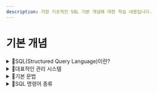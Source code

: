 ```yaml
---
description: 가장 기초적인 SQL 기본 개념에 대한 학습 내용입니다.
---
```


# 기본 개념

<details>

<summary>📖SQL(Structured Query Language)이란?</summary>

SQL은 Structured Query Language의 약자로 관계형 데이터 베이스를 분석하고 관리하며, 조작하는 데 사용되는 프로그래밍 언이입니다.

</details>

<details>

<summary>📖대표적인 관리 시스템</summary>

Oracle <img src="https://img.shields.io/badge/oracle-F80000?style=for-the-badge&#x26;logo=oracle&#x26;logoColor=white" alt="" data-size="original">

* 대규모 기업용 데이터베이스 시스템
* 유닉스/리눅스 환경에서 가장 많이 사용되는 DBMS
* 안정성과 확장성이 높음

MySQL <img src="https://img.shields.io/badge/mysql-4479A1?style=for-the-badge&#x26;logo=mysql&#x26;logoColor=white" alt="" data-size="original">

* 오픈 소스 기반의 관계형 데이터베이스 관리 시스템
* 빠른 속도와 높은 성능을 지원
* 가벼운 설치와 사용이 가능하며, 웹 애플리케이션과 소규모 비즈니스에 많이 사용됨

MS-SQL <img src="https://img.shields.io/badge/microsoftsqlserver-CC2927?style=for-the-badge&#x26;logo=microsoftsqlserver&#x26;logoColor=white" alt="" data-size="original">

* Windows 운영 체제에 친화적인 시스템
* 편리한 관리 도구화 호환성이 높은 특징으로 기업용 솔루션으로 많이 사용됨

</details>

<details>

<summary>📖기본 문법</summary>

**테이블(Table)**

테이블은 데이터 베이스의 기본 구조로 행과 열로 구성된 자료 모음입니다. 각 열은 필드 또는 속성을 나타내며, 각 행은 해당 데이터의 레코드 또는 인스턴스를 나타냅니다.

**쿼리(Query)**

쿼리는 검색, 입력, 업데이트 및 데이터 베이스에서 자료를 삭제합니다.

**SELECT문**

데이터베이스에서 특정 자료를 검색할 때 사용됩니다. 검색할 열을 지정하고 조건을 사용하여 필터을 적용할 수 있습니다.

**WHERE 절**

지정된 조건에 따라 필터링 하는 데 사용됩니다.

**ORDER BY 절**

하나 이상의 기준에 따라 오름차순(ASC) 또는 내림차순(DESC)순으로 정렬할 때에 사용됩니다.

**GROUP BY 절**

하나 이상의 열을 기반으로 그룹화하는데 사용됩니다.

**조인 JOIN**

조인은 여러 테이블의 자료를 단일 테이블로 결합하는데 사용됩니다.

**기본 키**

기본 키는 각 행에 대한 고유한 식별자이기 때문에 NULL값을 가질 수 없습니다.

**외래키**

외래키는 기본 키를 참조하는 테이블의 필드입니다. 테이블 간의 관계를 설정하는데 사용됩니다.

</details>

<details>

<summary>📖SQL 명령어 종류</summary>

### DQL : 데이터 조회

* SELECT(검색)\[DML로 포함하기도 함]

### DDL : 데이터 구조 정의

* CREATE(생성), ALTER(수정), DROP(테이블삭제), TRUNCATE(테이블데이터삭제)

### DML : 데이터 조작

* INSERT(삽입), UPDATE(수정), DELETE(삭제), SELECT(검색)

### DCL : 데이터 제어

* GRANT(권한부여), REVOKE(권한해제)

### TCL : 트랜잭션 언어

* COMMIT(데이터베이스에 반영),ROLLBACK(작업 이전 상태로 되돌림)

</details>

###
